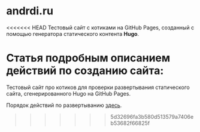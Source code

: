 # andrdi.ru

<<<<<<< HEAD
Тестовый сайт с котиками на GitHub Pages, созданный с помощью генератора статического контента **Hugo**.

Статья подробным описанием действий по созданию сайта:
=======
Тестовый сайт про котиков для проверки развертывания статического сайта, сгенерированного Hugo на GitHub Pages.

Порядок действий по развертыванию [здесь](https://andrdi.com/blog/byistroe-razvertyivanie-sajta-na-github-pages-s-pomoshhyu-generatora-staticheskogo-html-hugo.html).
>>>>>>> 5d32696fa3b580d513579a7406eb53682f66825f
